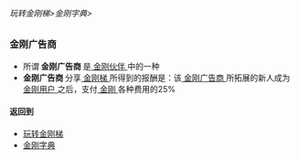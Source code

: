 ###### 玩转金刚梯>金刚字典>
### 金刚广告商
- 所谓<Strong> 金刚广告商 </Strong>是[ 金刚伙伴 ]()中的一种
- <Strong> 金刚广告商 </Strong>分享[ 金刚梯 ]()所得到的报酬是：该[ 金刚广告商 ]()所拓展的新人成为[ 金刚用户 ]()之后，支付[ 金刚 ]()各种费用的25%


#### 返回到
- [玩转金刚梯](https://github.com/a2zitpro/web/blob/master/LadderFree/A.md)
- [金刚字典](https://github.com/a2zitpro/web/blob/master/LadderFree/kkDictionary/KKDictionary.md)



